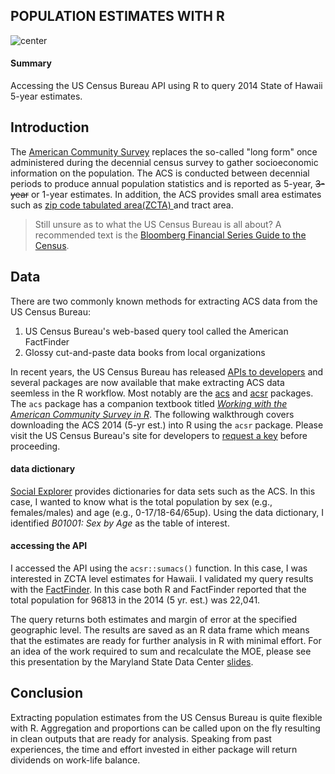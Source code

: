 ## POPULATION ESTIMATES WITH R

![center](https://github.com/tyokota/population-estimates-acs/blob/master/img/population-estimates-acs.png?raw=true)

#### Summary
Accessing the US Census Bureau API using R to query 2014 State of Hawaii 5-year estimates.

## Introduction
The [American Community Survey](https://www.census.gov/history/pdf/ACSHistory.pdf) replaces the so-called "long form" once administered during the decennial census survey to gather socioeconomic information on the population. The ACS is conducted between decennial periods to produce annual population statistics and is reported as 5-year, <del>3-year</del> or 1-year estimates. In addition, the ACS provides small area estimates such as [zip code tabulated area(ZCTA) ](https://www.census.gov/geo/reference/zctas.html) and tract area.

> Still unsure as to what the US Census Bureau is all about? A recommended text is the [Bloomberg Financial Series Guide to the Census](https://www.amazon.com/gp/product/B00BJOHKD6/ref=as_li_tl?ie=UTF8&tag=yokota-20&camp=1789&creative=9325&linkCode=as2&creativeASIN=B00BJOHKD6&linkId=5d4cfce7c39bf12bd22aa1f3e737e781).

## Data
There are two commonly known methods for extracting ACS data from the US Census Bureau: 

1. US Census Bureau's web-based query tool called the American FactFinder
2. Glossy cut-and-paste data books from local organizations

In recent years, the US Census Bureau has released [APIs to developers](http://www.census.gov/developers/) and several packages are now available that make extracting ACS data seemless in the R workflow. Most notably are the [acs](https://github.com/eglenn/acs) and [acsr](https://github.com/sdaza/acsr) packages. The `acs` package has a companion textbook titled *[Working with the American Community Survey in R](https://www.amazon.com/gp/product/B01LXGLR1K/ref=as_li_tl?ie=UTF8&tag=yokota-20&camp=1789&creative=9325&linkCode=as2&creativeASIN=B01LXGLR1K&linkId=eeacc564756d893ad3a7c5e873df4bad)*. The following walkthrough covers downloading the ACS 2014 (5-yr est.) into R using the `acsr` package. Please visit the US Census Bureau's site for developers to [request a key](http://www.census.gov/developers/) before proceeding.

#### data dictionary
[Social Explorer](http://www.socialexplorer.com/data/metadata) provides dictionaries for data sets such as the ACS. In this case, I wanted to know what is the total population by sex (e.g., females/males) and age (e.g., 0-17/18-64/65up). Using the data dictionary, I identified *B01001: Sex by Age* as the table of interest. 

#### accessing the API
I accessed the API using the `acsr::sumacs()` function. In this case, I was interested in ZCTA level estimates for Hawaii. I validated my query results with the [FactFinder](http://factfinder.census.gov/faces/nav/jsf/pages/community_facts.xhtml?src=bkmk). In this case both R and FactFinder reported that the total population for 96813 in the 2014 (5 yr. est.) was 22,041. 

The query returns both estimates and margin of error at the specified geographic level. The results are saved as an R data frame which means that the estimates are ready for further analysis in R with minimal effort. For an idea of the work required to sum and recalculate the MOE, please see this presentation by the Maryland State Data Center [slides](http://planning.maryland.gov/msdc/Affiliate_meeting/2010/SDC_Sept16_2010_StatTest&MOEs.pdf).

## Conclusion
Extracting population estimates from the US Census Bureau is quite flexible with R. Aggregation and proportions can be called upon on the fly resulting in clean outputs that are ready for analysis. Speaking from past experiences, the time and effort invested in either package will return dividends on work-life balance.
